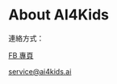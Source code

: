 # About AI4Kids

連絡方式：

[FB 專頁](https://www.facebook.com/AI4kidsTW/)

[service@ai4kids.ai](service@ai4kids.ai)
